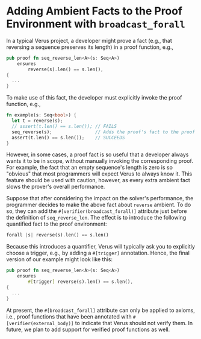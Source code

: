 # Adding Ambient Facts to the Proof Environment with `broadcast_forall`

In a typical Verus project,
a developer might prove a fact 
(e.g., that reversing a sequence preserves its length)
in a proof function, e.g.,
```rust
pub proof fn seq_reverse_len<A>(s: Seq<A>)
    ensures
        reverse(s).len() == s.len(), 
{
  ...
}
```
To make use of this fact, the developer must explicitly invoke the proof function,
e.g.,
```rust
fn example(s: Seq<bool>) {
  let t = reverse(s);
  // assert(t.len() == s.len()); // FAILS
  seq_reverse(s);                // Adds the proof's fact to the proof environment
  assert(t.len() == s.len());    // SUCCEEDS
}
```
However, in some cases, a proof fact is so useful that a developer always
wants it to be in scope, without manually invoking the corresponding proof.
For example, the fact that an empty sequence's length is zero is so "obvious"
that most programmers will expect Verus to always know it.
This feature should be used with caution, however, as every extra ambient
fact slows the prover's overall performance.

Suppose that after considering the impact on the solver's performance, the
programmer decides to make the above fact about `reverse` ambient.  To do so,
they can add the `#[verifier(broadcast_forall)]` attribute just before the
definition of `seq_reverse_len`.  The effect is to introduce the following
quantified fact to the proof environment:
```rust
forall |s| reverse(s).len() == s.len()
```
Because this introduces a quantifier, Verus will typically ask you to
explicitly choose a trigger, e.g., by adding a `#[trigger]` annotation.
Hence, the final version of our example might look like this:
```rust
pub proof fn seq_reverse_len<A>(s: Seq<A>)
    ensures
        #[trigger] reverse(s).len() == s.len(), 
{
  ...
}
```


At present, the `#[broadcast_forall]` attribute can only be applied to
axioms, i.e., proof functions that have been annotated with `#[verifier(external_body)]`
to indicate that Verus should not verify them.
In future, we plan to add support for verified proof functions as well.

